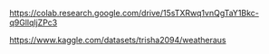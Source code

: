 https://colab.research.google.com/drive/15sTXRwq1vnQgTaY1Bkc-q9GllqljZPc3







https://www.kaggle.com/datasets/trisha2094/weatheraus
